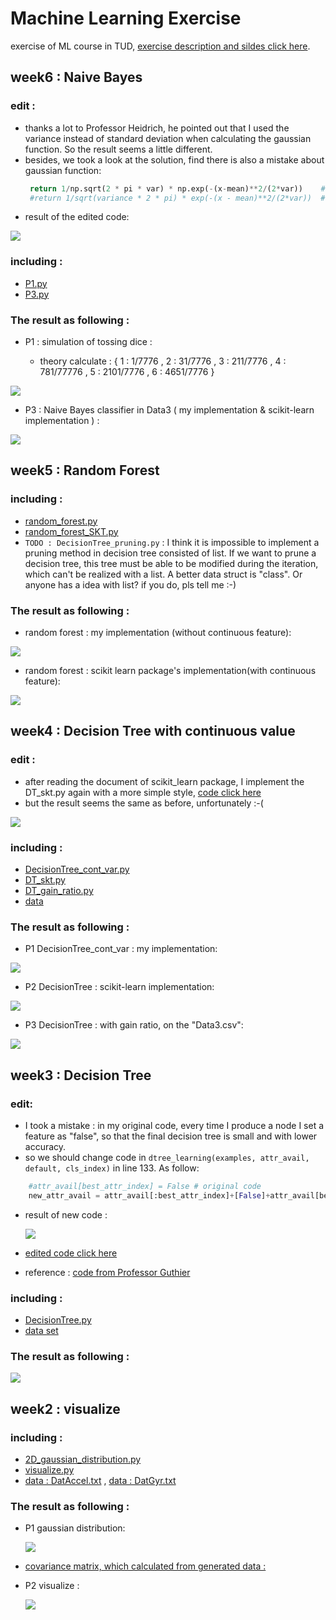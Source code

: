 # Machine Learning Exercise

exercise of ML course in TUD, [exercise description and sildes click here](http://cvl.inf.tu-dresden.de/courses/machine-learning-1/).


## week6 : Naive Bayes
### edit :
  * thanks a lot to Professor Heidrich, he pointed out that I used the variance instead of standard deviation when calculating the gaussian function. So the result seems a little different.
  * besides, we took a look at the solution, find there is also a mistake about gaussian function:
    ```python
     return 1/np.sqrt(2 * pi * var) * np.exp(-(x-mean)**2/(2*var))    #edited code
     #return 1/sqrt(variance * 2 * pi) * exp(-(x - mean)**2/(2*var))  # original code
    ```
  * result of the edited code:
  
  
![](https://github.com/chrisHuxi/MachineLearningExercise/blob/master/week6_naive_bayes/P3_result_edited.PNG)  
  
  
  
### including :
 * [P1.py](https://github.com/chrisHuxi/MachineLearningExercise/blob/master/week6_naive_bayes/P1.py)
 * [P3.py](https://github.com/chrisHuxi/MachineLearningExercise/blob/master/week6_naive_bayes/P3.py)
 
### The result as following : 

* P1 : simulation of tossing dice :

  * theory calculate : { 1 : 1/7776 , 2 : 31/7776 , 3 : 211/7776 , 4 : 781/77776 , 5 : 2101/7776 , 6 : 4651/7776 }


![](https://github.com/chrisHuxi/MachineLearningExercise/blob/master/week6_naive_bayes/P3_result.PNG)


* P3 : Naive Bayes classifier in Data3 ( my implementation & scikit-learn implementation ) :


![](https://github.com/chrisHuxi/MachineLearningExercise/blob/master/week6_naive_bayes/P3_result.PNG)


## week5 : Random Forest
### including :
 * [random_forest.py](https://github.com/chrisHuxi/MachineLearningExercise/blob/master/week5_pruning_random_forest/random_forest.py)
 * [random_forest_SKT.py](https://github.com/chrisHuxi/MachineLearningExercise/blob/master/week5_pruning_random_forest/random_forest_SKT.py)
 * `TODO : DecisionTree_pruning.py` : I think it is impossible to implement a pruning method in decision tree consisted of list. If we want to prune a decision tree, this tree must be able to be modified during the iteration, which can't be realized with a list. A better data struct is "class". Or anyone has a idea with list? if you do, pls tell me :-)
### The result as following : 

* random forest : my implementation (without continuous feature):


![](https://github.com/chrisHuxi/MachineLearningExercise/blob/master/week5_pruning_random_forest/result/my_implement.PNG)


* random forest : scikit learn package's implementation(with continuous feature):


![](https://github.com/chrisHuxi/MachineLearningExercise/blob/master/week5_pruning_random_forest/result/skt_implement.PNG)


## week4 : Decision Tree with continuous value
### edit :
  * after reading the document of scikit_learn package, I implement the DT_skt.py again with a more simple style, [code click here](https://github.com/chrisHuxi/MachineLearningExercise/blob/master/week4_decision_tree_cont_variables/DT_skt_plus.py)
  * but the result seems the same as before, unfortunately :-(
  
  
  ![](https://github.com/chrisHuxi/MachineLearningExercise/blob/master/week4_decision_tree_cont_variables/result/P2_plus.PNG)
  


### including :
 * [DecisionTree_cont_var.py](https://github.com/chrisHuxi/MachineLearningExercise/blob/master/week4_decision_tree_cont_variables/DecisionTree_cont_var.py)
 * [DT_skt.py](https://github.com/chrisHuxi/MachineLearningExercise/blob/master/week4_decision_tree_cont_variables/DT_skt.py)
 * [DT_gain_ratio.py](https://github.com/chrisHuxi/MachineLearningExercise/blob/master/week4_decision_tree_cont_variables/DT_gain_ratio.py)
 * [data](https://github.com/chrisHuxi/MachineLearningExercise/tree/master/week4_decision_tree_cont_variables/data)
### The result as following : 

* P1 DecisionTree_cont_var : my implementation:


![](https://github.com/chrisHuxi/MachineLearningExercise/blob/master/week4_decision_tree_cont_variables/result/P1.PNG)


* P2 DecisionTree : scikit-learn implementation:


![](https://github.com/chrisHuxi/MachineLearningExercise/blob/master/week4_decision_tree_cont_variables/result/P2.PNG)


* P3 DecisionTree : with gain ratio, on the "Data3.csv":


![](https://github.com/chrisHuxi/MachineLearningExercise/blob/master/week4_decision_tree_cont_variables/result/P3.PNG)




## week3 : Decision Tree
### edit:
 * I took a mistake : in my original code, every time I produce a node I set a feature as "false", so that the final decision tree is small and with lower accuracy. 
 * so we should change code in `dtree_learning(examples, attr_avail, default, cls_index)` in line 133. As follow:
  ```python
     #attr_avail[best_attr_index] = False # original code
     new_attr_avail = attr_avail[:best_attr_index]+[False]+attr_avail[best_attr_index+1:]   #edited code
  ```
 * result of new code : 
 
    ![](https://github.com/chrisHuxi/MachineLearningExercise/blob/master/week3_decision_tree/result_dt_plus.PNG)
   
 * [edited code click here](https://github.com/chrisHuxi/MachineLearningExercise/blob/master/week3_decision_tree/DecisionTree_plus.py)
 * reference : [code from Professor Guthier](http://cvl.inf.tu-dresden.de/HTML/teaching/courses/ml1/ss18/Ex/3/tree.py)

### including :
 * [DecisionTree.py](https://github.com/chrisHuxi/MachineLearningExercise/blob/master/week3_decision_tree/DecisionTree.py)
 * [data set](https://github.com/chrisHuxi/MachineLearningExercise/tree/master/week3_decision_tree/data)

### The result as following : 

![](https://github.com/chrisHuxi/MachineLearningExercise/blob/master/week3_decision_tree/result_dt.PNG)



## week2 : visualize
### including :
 * [2D_gaussian_distribution.py](https://github.com/chrisHuxi/MachineLearningExercise/blob/master/week2_visualize/2D_gaussian_distribution.py)
 * [visualize.py](https://github.com/chrisHuxi/MachineLearningExercise/blob/master/week2_visualize/visualize.py)
 * [data : DatAccel.txt](https://github.com/chrisHuxi/MachineLearningExercise/blob/master/week2_visualize/DatAccel.txt) , [data : DatGyr.txt](https://github.com/chrisHuxi/MachineLearningExercise/blob/master/week2_visualize/DatGyr.txt)
 
### The result as following : 

* P1 gaussian distribution:


  ![](https://github.com/chrisHuxi/MachineLearningExercise/blob/master/week2_visualize/P1_result.png)


* [covariance matrix, which calculated from generated data : ](https://github.com/chrisHuxi/MachineLearningExercise/blob/master/week2_visualize/P1_result.txt)

* P2 visualize : 


  ![](https://github.com/chrisHuxi/MachineLearningExercise/blob/master/week2_visualize/P2_result_1.png)
